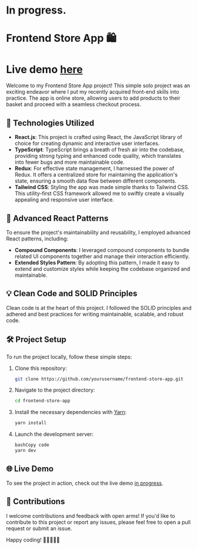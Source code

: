# In progress.

# **Frontend Store App 🛍️**
# Live demo <a href="https://chronouse-shop-front.netlify.app/" target="blank">here</a>

Welcome to my Frontend Store App project! This simple solo project was an exciting endeavor where I put my recently acquired front-end skills into practice. The app is  online store, allowing users to add products to their basket and proceed with a seamless checkout process.

## **🚀 Technologies Utilized**

- **React.js**: This project is crafted using React, the JavaScript library of choice for creating dynamic and interactive user interfaces.
- **TypeScript**: TypeScript brings a breath of fresh air into the codebase, providing strong typing and enhanced code quality, which translates into fewer bugs and more maintainable code.
- **Redux**: For effective state management, I harnessed the power of Redux. It offers a centralized store for maintaining the application's state, ensuring a smooth data flow between different components.
- **Tailwind CSS**: Styling the app was made simple thanks to Tailwind CSS. This utility-first CSS framework allowed me to swiftly create a visually appealing and responsive user interface.

## **🧩 Advanced React Patterns**

To ensure the project's maintainability and reusability, I employed advanced React patterns, including:

- **Compound Components**: I leveraged compound components to bundle related UI components together and manage their interaction efficiently.
- **Extended Styles Pattern**: By adopting this pattern, I made it easy to extend and customize styles while keeping the codebase organized and maintainable.

## **💡 Clean Code and SOLID Principles**

Clean code is at the heart of this project. I followed the SOLID principles and adhered and best practices for writing maintainable, scalable, and robust code. 

## **🛠️ Project Setup**

To run the project locally, follow these simple steps:

1. Clone this repository:
    
    ```bash
    git clone https://github.com/yourusername/frontend-store-app.git
    
    ```
    
2. Navigate to the project directory:
    
    ```bash
    cd frontend-store-app
    
    ```
    
3. Install the necessary dependencies with [Yarn](https://yarnpkg.com/):
    
    ```bash
    yarn install
    
    ```
    
4. Launch the development server:
    
    ```bash
    bashCopy code
    yarn dev
    
    ```
    
## **🌐 Live Demo**

To see the project in action, check out the live demo [in progress](#).

## **🙌 Contributions**

I welcome contributions and feedback with open arms! If you'd like to contribute to this project or report any issues, please feel free to open a pull request or submit an issue.

Happy coding! 🚀👨‍💻👩‍💻